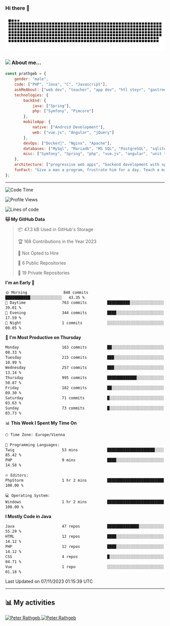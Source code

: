 ### Hi there 👋

<div align="center">
  <img  src="https://github.com/1999AZZAR/1999AZZAR/blob/main/resources/img/grid-snake.svg"
       alt="snake" />
</div>

### <img src="https://media.giphy.com/media/VgCDAzcKvsR6OM0uWg/giphy.gif" width="50"> About me...  

```javascript
const prathgeb = {
    gender: "male",
    code: ["PHP", "Java", "C", "Javascript"],
    askMeAbout: ["web dev", "teacher", "app dev", "htl steyr", "gastronaut"],
    technologies: {
        backEnd: {
            java: ["Spring"],
            php: ["Symfony", "Pimcore"]
        },
        mobileApp: {
            native: ["Android Development"],
            web: ["vue.js", "Angular", "jQuery"]
        },
        devOps: ["Docker🐳", "Nginx", "Apache"],
        databases: ["MySql", "Mariadb", "MS SQL", "PostgreSQL", "sqlite"],
        misc: ["Symfony", "Spring", "php", "vue.js", "angular", "unit testing", "ci/cd using github actions"]
    },
    architecture: ["progressive web apps", "backend development with spring", "backend development with symfony"],
    funFact: "Give a man a program, frustrate him for a day. Teach a man to program, frustrate him for a lifetime."
};
```

---
<!--START_SECTION:waka-->
![Code Time](http://img.shields.io/badge/Code%20Time-387%20hrs%2050%20mins-blue)

![Profile Views](http://img.shields.io/badge/Profile%20Views-0-blue)

![Lines of code](https://img.shields.io/badge/From%20Hello%20World%20I%27ve%20Written-2.5%20million%20lines%20of%20code-blue)

**🐱 My GitHub Data** 

> 📦 47.3 kB Used in GitHub's Storage 
 > 
> 🏆 168 Contributions in the Year 2023
 > 
> 🚫 Not Opted to Hire
 > 
> 📜 6 Public Repositories 
 > 
> 🔑 19 Private Repositories 
 > 
**I'm an Early 🐤** 

```text
🌞 Morning                848 commits         ███████████░░░░░░░░░░░░░░   43.35 % 
🌆 Daytime                763 commits         ██████████░░░░░░░░░░░░░░░   39.01 % 
🌃 Evening                344 commits         ████░░░░░░░░░░░░░░░░░░░░░   17.59 % 
🌙 Night                  1 commits           ░░░░░░░░░░░░░░░░░░░░░░░░░   00.05 % 
```
📅 **I'm Most Productive on Thursday** 

```text
Monday                   163 commits         ██░░░░░░░░░░░░░░░░░░░░░░░   08.33 % 
Tuesday                  215 commits         ███░░░░░░░░░░░░░░░░░░░░░░   10.99 % 
Wednesday                257 commits         ███░░░░░░░░░░░░░░░░░░░░░░   13.14 % 
Thursday                 995 commits         █████████████░░░░░░░░░░░░   50.87 % 
Friday                   182 commits         ██░░░░░░░░░░░░░░░░░░░░░░░   09.30 % 
Saturday                 71 commits          █░░░░░░░░░░░░░░░░░░░░░░░░   03.63 % 
Sunday                   73 commits          █░░░░░░░░░░░░░░░░░░░░░░░░   03.73 % 
```


📊 **This Week I Spent My Time On** 

```text
🕑︎ Time Zone: Europe/Vienna

💬 Programming Languages: 
Twig                     53 mins             █████████████████████░░░░   85.42 % 
PHP                      9 mins              ████░░░░░░░░░░░░░░░░░░░░░   14.58 % 

🔥 Editors: 
PhpStorm                 1 hr 2 mins         █████████████████████████   100.00 % 

💻 Operating System: 
Windows                  1 hr 2 mins         █████████████████████████   100.00 % 
```

**I Mostly Code in Java** 

```text
Java                     47 repos            ██████████████░░░░░░░░░░░   55.29 % 
HTML                     12 repos            ████░░░░░░░░░░░░░░░░░░░░░   14.12 % 
PHP                      12 repos            ████░░░░░░░░░░░░░░░░░░░░░   14.12 % 
CSS                      4 repos             █░░░░░░░░░░░░░░░░░░░░░░░░   04.71 % 
Vue                      1 repo              ░░░░░░░░░░░░░░░░░░░░░░░░░   01.18 % 
```




 Last Updated on 07/11/2023 01:15:39 UTC
<!--END_SECTION:waka-->

---
  ## 📊 My activities
  <a href="https://github.com/prathgeb">
    <img width=450 height=170 align="center" alt="Peter Rathgeb" src="https://github-readme-stats.vercel.app/api?username=prathgeb&include_all_commits=true&count_private=true&theme=midnight-purple&show_icons=true&bg_color=0D1117&hide_border=true" />
  </a>
  <a href="https://github.com/prathgeb">
    <img align="center" alt="Peter Rathgeb" src="https://github-readme-stats.vercel.app/api/top-langs/?username=prathgeb&include_all_commits=true&count_private=true&theme=midnight-purple&show_icons=true&layout=compact&bg_color=0D1117&hide_border=true" />
  </a>

